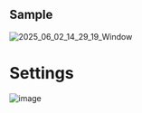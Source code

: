 ## Sample

![2025_06_02_14_29_19_Window](https://github.com/user-attachments/assets/adc96699-9791-4b0e-a912-3601a3f1d97b)

# Settings
![image](https://github.com/user-attachments/assets/01618416-4d87-4c9e-83fa-fcaf654b7cb2)
